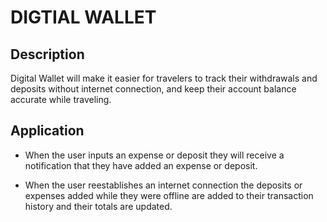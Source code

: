 # DIGTIAL WALLET

## Description

Digital Wallet will make it easier for travelers to track their withdrawals and deposits  without internet connection, and keep their account balance accurate while traveling. 

## Application

* When the user inputs an expense or deposit they will receive a notification that they have added an expense or deposit.

* When the user reestablishes an internet connection the deposits or expenses added while they were offline are added to their transaction history and their totals are updated.

